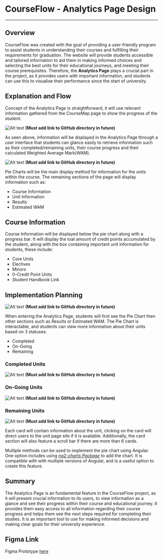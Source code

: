 # CourseFlow - Analytics Page Design

---

## Overview

CourseFlow was created with the goal of providing a user-friendly program to assist students in understanding their courses and fulfilling their requirements for graduation. The website will provide students accessible and tailored information to aid them in making informed choices and selecting the best units for their educational journeys, and meeting their course prerequisites. Therefore, the **Analytics Page** plays a crucial part in the project, as it provides users with important information, and students can use this to visualise their performance since the start of university.

## Explanation and Flow

Concept of the Analytics Page is straightforward, it will use relevant information gathered from the CourseMap page to show the progress of the student.

![Alt text](image-1.png) **(Must add link to GitHub directory in future)**

As seen above, information will be displayed in the Analytics Page through a user interface that students can glance easily to retrieve information such as their completed/remaining units, their course progress and their calculated Weighted Average Mark(WAM).

![Alt text](image-2.png) **(Must add link to GitHub directory in future)**

Pie Charts will be the main display method for information for the units within the course. The remaining sections of the page will display information such as:

- Course Information
- Unit Information
- Results
- Estimated WAM

## Course Information

Course Information will be displayed below the pie chart along with a progress bar. It will display the toal amount of credit points accumulated by the student, along with the box containing important unit information for students, these include:

- Core Units
- Electives
- Minors
- 0-Credit Point Units
- Student Handbook Link

## Implementation Planning

![Alt text](image-3.png) **(Must add link to GitHub directory in future)**

When entering the Analytics Page, students will first see the Pie Chart then other sections such as Results or Estimated WAM. The Pie Chart is interactable, and students can view more information about their units based on 3 statuses:

- Completed
- On-Going
- Remaining

### Completed Units

![Alt text](image-4.png) **(Must add link to GitHub directory in future)**

### On-Going Units

![Alt text](image-5.png) **(Must add link to GitHub directory in future)**

### Remaining Units

![Alt text](image-6.png) **(Must add link to GitHub directory in future)**

Each card will contain information about the unit, clicking on the card will direct users to the unit page site if it is available. Additionally, the card section will also feature a scroll bar if there are more than 6 cards.

Multiple methods can be used to implement the pie chart using Angular. One option includes using [*ng2-charts Package*](https://www.npmjs.com/package/ng2-charts) to add the chart. It is compatible with with multiple versions of Angular, and is a useful option to create this feature.

## Summary

The Analytics Page is an fundamental feature in the CourseFlow project, as it will present crucial information to its users, to view information as a glance and see their progress within their course and educational journey. It provides them easy access to all information regarding their course progress and helps them see the next steps required for completing their studies. It is an important tool to use for making informed decisions and making clear goals for their university experience.

## Figma Link

Figma Prototype [here](https://www.figma.com/proto/smb4NtanK3yvxyvcwZZaoz/Draft---CourseFlow?page-id=0%3A1&type=design&node-id=173-9263&viewport=833%2C-340%2C0.37&t=WFalE0NHy08DxY9k-1&scaling=scale-down&starting-point-node-id=173%3A9263&show-proto-sidebar=1)
